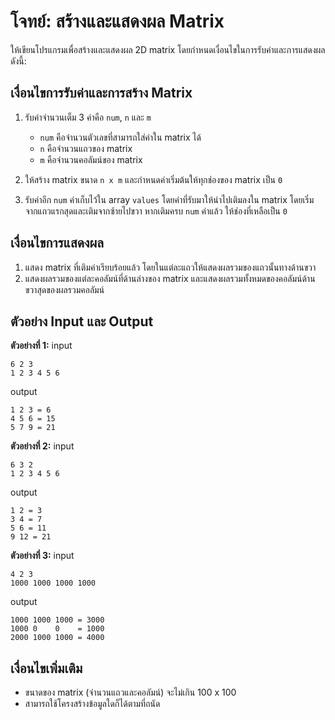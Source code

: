 # โจทย์: สร้างและแสดงผล Matrix

ให้เขียนโปรแกรมเพื่อสร้างและแสดงผล 2D matrix โดยกำหนดเงื่อนไขในการรับค่าและการแสดงผลดังนี้:

## เงื่อนไขการรับค่าและการสร้าง Matrix

1. รับค่าจำนวนเต็ม 3 ค่าคือ `num`, `n` และ `m`
   - `num` คือจำนวนตัวเลขที่สามารถใส่ค่าใน matrix ได้
   - `n` คือจำนวนแถวของ matrix
   - `m` คือจำนวนคอลัมน์ของ matrix

2. ให้สร้าง matrix ขนาด `n x m` และกำหนดค่าเริ่มต้นให้ทุกช่องของ matrix เป็น `0`

3. รับค่าอีก `num` ค่าเก็บไว้ใน array `values` โดยค่าที่รับมาให้นำไปเติมลงใน matrix โดยเริ่มจากแถวแรกสุดและเติมจากซ้ายไปขวา หากเติมครบ `num` ค่าแล้ว ให้ช่องที่เหลือเป็น `0`

## เงื่อนไขการแสดงผล

1. แสดง matrix ที่เติมค่าเรียบร้อยแล้ว โดยในแต่ละแถวให้แสดงผลรวมของแถวนั้นทางด้านขวา
2. แสดงผลรวมของแต่ละคอลัมน์ที่ด้านล่างของ matrix และแสดงผลรวมทั้งหมดของคอลัมน์ด้านขวาสุดของผลรวมคอลัมน์

## ตัวอย่าง Input และ Output

**ตัวอย่างที่ 1:**
input
```
6 2 3
1 2 3 4 5 6
```
output
```
1 2 3 = 6
4 5 6 = 15
5 7 9 = 21
```

**ตัวอย่างที่ 2:**
input
```
6 3 2
1 2 3 4 5 6
```
output
```
1 2 = 3
3 4 = 7
5 6 = 11
9 12 = 21
```

**ตัวอย่างที่ 3:**
input
```
4 2 3
1000 1000 1000 1000
```
output
```
1000 1000 1000 = 3000
1000 0    0    = 1000
2000 1000 1000 = 4000
```

## เงื่อนไขเพิ่มเติม

- ขนาดของ matrix (จำนวนแถวและคอลัมน์) จะไม่เกิน 100 x 100
- สามารถใช้โครงสร้างข้อมูลใดก็ได้ตามที่ถนัด

